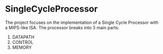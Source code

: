 # SingleCycleProcessor
The project focuses on the implementation of a Single Cycle Processor with a MIPS-like ISA. The processor breaks into 3 main parts:
<ol>
  <li>DATAPATH</li>
  <li>CONTROL</li>
  <li>MEMORY</li>
</ol>
